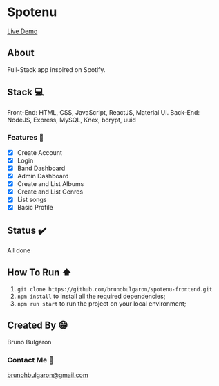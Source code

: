 # Spotenu

[Live Demo](https://spotenubruno.web.app/)

## About
Full-Stack app inspired on Spotify.

## Stack :computer:
Front-End: HTML, CSS, JavaScript, ReactJS, Material UI.
Back-End: NodeJS, Express, MySQL, Knex, bcrypt, uuid

### Features :rocket:

- [X] Create Account
- [X] Login
- [X] Band Dashboard
- [X] Admin Dashboard
- [X] Create and List Albums
- [X] Create and List Genres
- [x] List songs
- [x] Basic Profile

## Status :heavy_check_mark:
All done

## How To Run :arrow_up:
1. `git clone https://github.com/brunobulgaron/spotenu-frontend.git`
2. `npm install` to install all the required dependencies;
3. `npm run start` to run the project on your local environment;

## Created By :grin:
Bruno Bulgaron

### Contact Me :email:
brunohbulgaron@gmail.com
